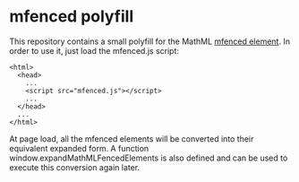 # mfenced polyfill

This repository contains a small polyfill for the MathML
[mfenced element](https://w3c.github.io/mathml/chapter3.html#presm.mfenced).
In order to use it, just load the mfenced.js script:

    <html>
      <head>
        ...
        <script src="mfenced.js"></script>
        ...
      </head>
      ...
    </html>

At page load, all the mfenced elements will be converted into their equivalent
expanded form. A function window.expandMathMLFencedElements is also defined and
can be used to execute this conversion again later.
